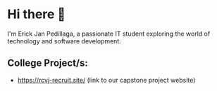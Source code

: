 # Hi there 👋


 I'm Erick Jan Pedillaga, a passionate IT student exploring the world of technology and software development.


## College Project/s:
-  https://rcvj-recruit.site/ (link to our capstone project website)

